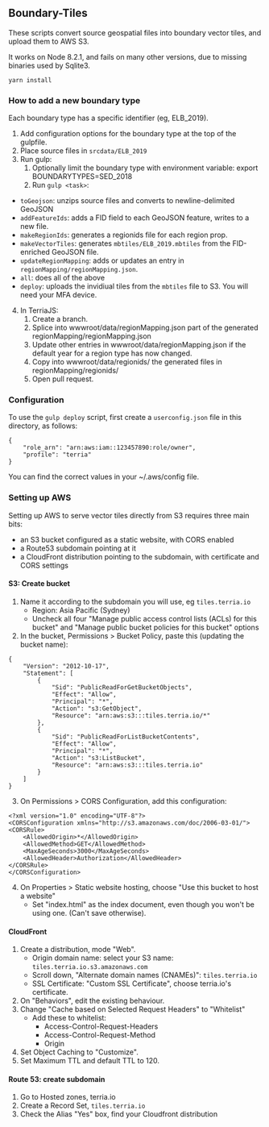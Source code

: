 ## Boundary-Tiles

These scripts convert source geospatial files into boundary vector tiles, and upload them to AWS S3.

It works on Node 8.2.1, and fails on many other versions, due to missing binaries used by Sqlite3.


```
yarn install
```

### How to add a new boundary type

Each boundary type has a specific identifier (eg, ELB_2019).

1. Add configuration options for the boundary type at the top of the gulpfile.
2. Place source files in `srcdata/ELB_2019`
3. Run gulp:
    1. Optionally limit the boundary type with environment variable: 
       export BOUNDARYTYPES=SED_2018
    2. Run `gulp <task>`:

* `toGeojson`: unzips source files and converts to newline-delimited GeoJSON
* `addFeatureIds`: adds a FID field to each GeoJSON feature, writes to a new file.
* `makeRegionIds`: generates a regionids file for each region prop.
* `makeVectorTiles`: generates `mbtiles/ELB_2019.mbtiles` from the FID-enriched GeoJSON file.
* `updateRegionMapping`: adds or updates an entry in `regionMapping/regionMapping.json`.
* `all`: does all of the above
* `deploy`: uploads the invidiual tiles from the `mbtiles` file to S3. You will need your MFA device.

4. In TerriaJS:
    1. Create a branch.
    2. Splice into wwwroot/data/regionMapping.json part of the generated regionMapping/regionMapping.json
    3. Update other entries in wwwroot/data/regionMapping.json if the default year for a region type has now changed.
    4. Copy into wwwroot/data/regionids/ the generated files in regionMapping/regionids/
    5. Open pull request.

### Configuration

To use the `gulp deploy` script, first create a `userconfig.json` file in this directory, as follows:

```
{
    "role_arn": "arn:aws:iam::123457890:role/owner",
    "profile": "terria"
}
```

You can find the correct values in your ~/.aws/config file.


### Setting up AWS

Setting up AWS to serve vector tiles directly from S3 requires three main bits: 

* an S3 bucket configured as a static website, with CORS enabled
* a Route53 subdomain pointing at it
* a CloudFront distribution pointing to the subdomain, with certificate and CORS settings


#### S3: Create bucket

1. Name it according to the subdomain you will use, eg `tiles.terria.io`
    * Region: Asia Pacific (Sydney)
    * Uncheck all four "Manage public access control lists (ACLs) for this bucket" and "Manage public bucket policies for this bucket" options
2. In the bucket, Permissions > Bucket Policy, paste this (updating the bucket name):

```
{
    "Version": "2012-10-17",
    "Statement": [
        {
            "Sid": "PublicReadForGetBucketObjects",
            "Effect": "Allow",
            "Principal": "*",
            "Action": "s3:GetObject",
            "Resource": "arn:aws:s3:::tiles.terria.io/*"
        },
        {
            "Sid": "PublicReadForListBucketContents",
            "Effect": "Allow",
            "Principal": "*",
            "Action": "s3:ListBucket",
            "Resource": "arn:aws:s3:::tiles.terria.io"
        }
    ]
}
```

3. On Permissions > CORS Configuration, add this configuration:

```
<?xml version="1.0" encoding="UTF-8"?>
<CORSConfiguration xmlns="http://s3.amazonaws.com/doc/2006-03-01/">
<CORSRule>
    <AllowedOrigin>*</AllowedOrigin>
    <AllowedMethod>GET</AllowedMethod>
    <MaxAgeSeconds>3000</MaxAgeSeconds>
    <AllowedHeader>Authorization</AllowedHeader>
</CORSRule>
</CORSConfiguration>
```

4. On Properties > Static website hosting, choose "Use this bucket to host a website"
    * Set "index.html" as the index document, even though you won't be using one. (Can't save otherwise).

#### CloudFront

1. Create a distribution, mode "Web".
    * Origin domain name: select your S3 name: `tiles.terria.io.s3.amazonaws.com`
    * Scroll down, "Alternate domain names (CNAMEs)": `tiles.terria.io`
    * SSL Certificate: "Custom SSL Certificate", choose terria.io's certificate.
2. On "Behaviors", edit the existing behaviour.
3. Change "Cache based on Selected Request Headers" to "Whitelist"
    * Add these to whitelist:
        - Access-Control-Request-Headers
        - Access-Control-Request-Method
        - Origin
4. Set Object Caching to "Customize".
5. Set Maximum TTL and default TTL to 120.


#### Route 53: create subdomain

1. Go to Hosted zones, terria.io
2. Create a Record Set, `tiles.terria.io`
3. Check the Alias "Yes" box, find your Cloudfront distribution
